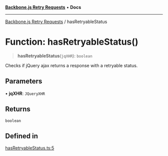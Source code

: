 [**Backbone.js Retry Requests**](../README.md) • **Docs**

***

[Backbone.js Retry Requests](../README.md) / hasRetryableStatus

# Function: hasRetryableStatus()

> **hasRetryableStatus**(`jqXHR`): `boolean`

Checks if jQuery ajax returns a response with a retryable status.

## Parameters

• **jqXHR**: `JQueryXHR`

## Returns

`boolean`

## Defined in

[hasRetryableStatus.ts:5](https://github.com/maissimples/backbone-ajax-retry/blob/60e8d021af7d9c1744e2679ffcc20fd24996bb2a/src/hasRetryableStatus.ts#L5)
